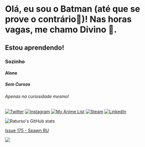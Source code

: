# Olá, eu sou o Batman (até que se prove o contrário🦇)! Nas horas vagas, me chamo Divino 🐻.
## Estou aprendendo!
### Sozinho
#### Alone
##### Sem Cursos
###### Apenas na curiosidade mesmo!
[![Twitter](https://img.shields.io/badge/Twitter-1DA1F2?style=for-the-badge&logo=twitter&logoColor=white)](https://twitter.com/rat.urso)
[![Instagram](https://img.shields.io/badge/Instagram-E4405F?style=for-the-badge&logo=instagram&logoColor=white)](https://www.instagram.com/divino.h/)
[![My Anime List](https://img.shields.io/badge/Myanimelist-2E51A2?style=for-the-badge&logo=myanimelist&logoColor=white)](https://myanimelist.net/profile/Raturso)
[![Steam](https://img.shields.io/badge/Steam-000000?style=for-the-badge&logo=steam&logoColor=white)](https://steamcommunity.com/id/divino-h/)
[![LinkedIn](https://img.shields.io/badge/LinkedIn-0077B5?style=for-the-badge&logo=linkedin&logoColor=white)](https://www.linkedin.com/mwlite/in/henrique-morais-097938a1)

![Raturso's GitHub stats](https://github-readme-stats.vercel.app/api?username=raturso&show_icons=true&theme=dark)

[Issue 175 - Spawn RU](https://user-images.githubusercontent.com/106784430/211803837-4e7a84fe-c498-4f6c-81e6-35dd2c7ed702.jpg)

  <img src="https://user-images.githubusercontent.com/106784430/211803837-4e7a84fe-c498-4f6c-81e6-35dd2c7ed702.jpg"/>
